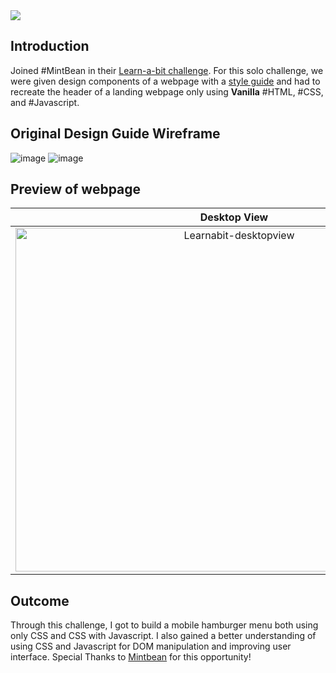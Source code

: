 <img src="./Challenge01/images/learnabit-logo.png" />


## Introduction

Joined #MintBean in their [Learn-a-bit challenge](https://mintbean.io/meets/97109cbb-58fa-4ee6-9033-1d0aade186fc). For this solo challenge, we were given design components of a webpage with a [style guide](https://github.com/Mintbean/Learn-a-bit) and had to recreate the header of a landing webpage only using **Vanilla** #HTML, #CSS, and #Javascript. 

## Original Design Guide Wireframe

![image](https://user-images.githubusercontent.com/76925728/121444099-b1540f00-c943-11eb-8608-97970adecb6b.png)
![image](https://user-images.githubusercontent.com/76925728/121444111-b7e28680-c943-11eb-8e2b-2fdf0826ce75.png)

## Preview of webpage
Desktop View               |  Mobile View
:-------------------------:|:-------------------------:
<img width="700" height="550" alt="Learnabit-desktopview" src="https://user-images.githubusercontent.com/76925728/121443648-bbc1d900-c942-11eb-9c17-fa1052395eae.png"> | <img width="383" height="550" alt="Screen Shot 2021-06-09 at 4 28 33 PM" src="https://user-images.githubusercontent.com/76925728/121443658-c1b7ba00-c942-11eb-85ca-6fa3c896bdb6.png">

## Outcome
Through this challenge, I got to build a mobile hamburger menu both using only CSS and CSS with Javascript. I also gained a better understanding of using CSS and Javascript for DOM manipulation and improving user interface. 
Special Thanks to [Mintbean](https://mintbean.io/) for this opportunity!
